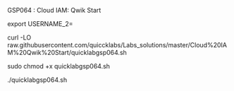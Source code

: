 GSP064 : Cloud IAM: Qwik Start 

export USERNAME_2=

curl -LO raw.githubusercontent.com/quiccklabs/Labs_solutions/master/Cloud%20IAM%20Qwik%20Start/quicklabgsp064.sh

sudo chmod +x quicklabgsp064.sh

./quicklabgsp064.sh
